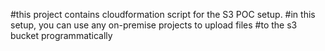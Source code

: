 #this project contains cloudformation script for the S3 POC setup. 
#in this setup, you can use any on-premise projects to upload files 
#to the s3 bucket programmatically